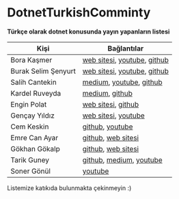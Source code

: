 # DotnetTurkishComminty
**Türkçe olarak dotnet konusunda yayın yapanların listesi**

|Kişi |Bağlantılar |
|--|--|
|Bora Kaşmer | [web sitesi](https://www.borakasmer.com/), [youtube](https://www.youtube.com/@borakasmer), [github](https://github.com/borakasmer) |
|Burak Selim Şenyurt | [web sitesi](https://www.buraksenyurt.com/), [youtube](https://www.youtube.com/@burakselimsenyurt), [github](https://github.com/buraksenyurt) |
|Salih Cantekin | [medium](https://salihcantekin.medium.com/), [youtube](https://www.youtube.com/c/TechBuddyTR), [github](https://github.com/salihcantekin) |
|Kardel Ruveyda | [medium](http://www.medium.com/@ruveydakardelcetin), [github](https://github.com/KardelRuveyda) |
|Engin Polat | [web sitesi](https://enginpolat.com/), [github](https://github.com/polatengin) |
|Gençay Yıldız | [web sitesi](https://www.gencayyildiz.com/blog/), [youtube](https://www.youtube.com/@GencayYildiz) |
|Cem Keskin | [github](https://github.com/cemkeskin12), [youtube](https://www.youtube.com/@cemkeskinn) |
|Emre Can Ayar | [github](https://github.com/emrecanayar), [web sitesi](https://emrecanayar.com/) |
|Gökhan Gökalp | [github](https://github.com/GokGokalp), [web sitesi](http://www.gokhan-gokalp.com/) |
|Tarik Guney | [github](https://github.com/tarikguney), [medium](https://atarikguney.medium.com/), [youtube](https://www.youtube.com/@TarikGuney/) |
|Soner Gönül | [youtube](https://www.youtube.com/@SonerGonul) |

Listemize katıkıda bulunmakta çekinmeyin :)
